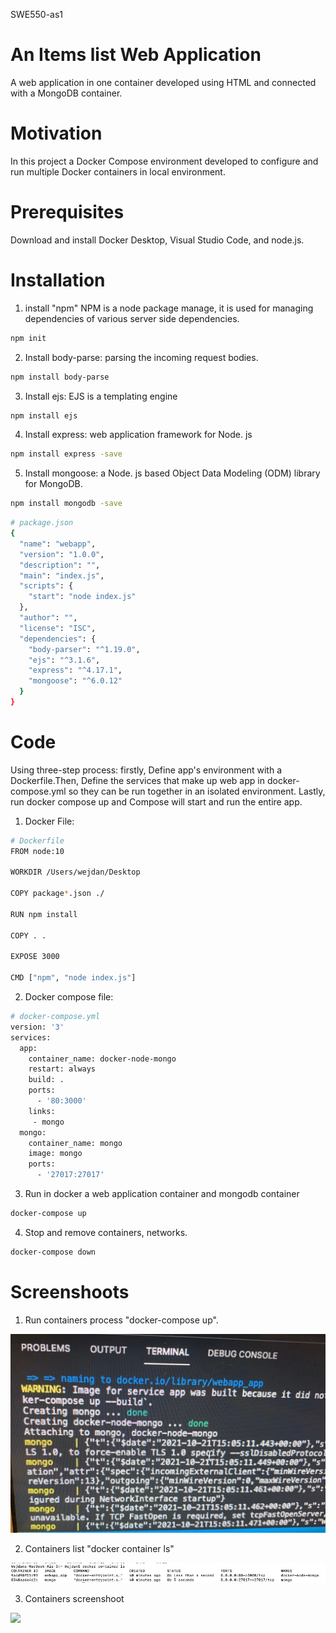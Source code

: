 SWE550-as1
# An Items list Web Application 
A web application in one container developed using HTML and connected with a MongoDB container.
# Motivation
In this project a Docker Compose environment developed to configure and run multiple Docker containers in local environment. 
# Prerequisites
Download and install Docker Desktop, Visual Studio Code, and node.js.
# Installation
1. install "npm" 
NPM is a node package manage, it is used for managing dependencies of various server side dependencies. 
```bash 
npm init  
```
2. Install body-parse:  parsing the incoming request bodies. 
```bash 
npm install body-parse
```
3. Install ejs:  EJS is a templating engine 
```bash 
npm install ejs 
```
4. Install express: web application framework for Node. js
```bash 
npm install express -save
```
5. Install mongoose: a Node. js based Object Data Modeling (ODM) library for MongoDB. 
```bash
npm install mongodb -save
```

```bash 
# package.json
{
  "name": "webapp",
  "version": "1.0.0",
  "description": "",
  "main": "index.js",
  "scripts": {
    "start": "node index.js"
  },
  "author": "",
  "license": "ISC",
  "dependencies": {
    "body-parser": "^1.19.0",
    "ejs": "^3.1.6",
    "express": "^4.17.1",
    "mongoose": "^6.0.12"
  }
}
```
# Code 
Using three-step process: firstly, Define app's environment with a Dockerfile.Then, Define the services that make up web app in docker-compose.yml so they can be run together in an isolated environment.
Lastly, run docker compose up and Compose will start and run the entire app.

1. Docker File:
```bash 
# Dockerfile 
FROM node:10

WORKDIR /Users/wejdan/Desktop

COPY package*.json ./ 

RUN npm install 

COPY . .

EXPOSE 3000

CMD ["npm", "node index.js"]
```
2. Docker compose file:
```bash 
# docker-compose.yml
version: '3'
services:
  app:
    container_name: docker-node-mongo
    restart: always
    build: .
    ports:
      - '80:3000'
    links: 
     - mongo
  mongo:
    container_name: mongo
    image: mongo
    ports:
      - '27017:27017'
   ```
   3. Run in docker
   a web application container and mongodb container 
```bash  
docker-compose up
```

   4. Stop and remove containers, networks.

```bash 
docker-compose down
   ```
# Screenshoots
1. Run containers process "docker-compose up".
<img src= "Container Created process.jpeg">


2. Containers list "docker container ls"
<img src= "Container ls screenshoot.png">


3. Containers screenshoot
<img src= "Containers Screenshoot">


